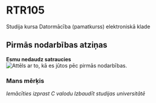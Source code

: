 # RTR105
Studija kursa Datormācība (pamatkurss) elektroniskā klade

## Pirmās nodarbības atziņas
**Esmu nedaudz satraucies**
![Attēls ar to, kā es jūtos pēc pirmās nodarbības.](https://vectorportal.com/storage/KkAWxEsRaTRjdsTVPoNJFrR9Hqrxk9j7iYeVqfsz.jpg)

### Mans mērķis
_Iemācīties izprast C valodu_
*Izbaudīt studijas universitātē*
